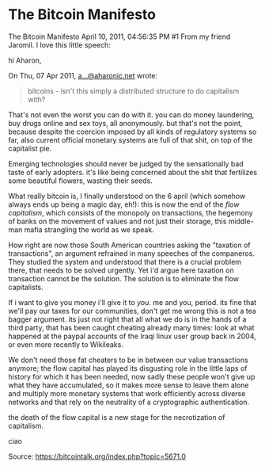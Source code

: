 # The Bitcoin Manifesto

The Bitcoin Manifesto
April 10, 2011, 04:56:35 PM
 #1
From my friend Jaromil. I love this little speech:

hi Aharon,

On Thu, 07 Apr 2011, a...@aharonic.net wrote:

> bitcoins - isn't this simply a distributed structure to do
> capitalism with?

That's not even the worst you can do with it. you can do money
laundering, buy drugs online and sex toys, all anonymously.  but
that's not the point, because despite the coercion imposed by all
kinds of regulatory systems so far, also current official monetary
systems are full of that shit, on top of the capitalist pie.

Emerging technologies should never be judged by the sensationally bad
taste of early adopters. it's like being concerned about the shit that
fertilizes some beautiful flowers, wasting their seeds.

What really bitcoin is, I finally understood on the 6 april (which
somehow always ends up being a magic day, eh!): this is now the end of
the *flow capitalism*, which consists of the monopoly on transactions,
the hegemony of banks on the movement of values and not just their
storage, this middle-man mafia strangling the world as we speak.

How right are now those South American countries asking the "taxation
of transactions", an argument refrained in many speeches of the
companeros. They studied the system and understood that there is a
crucial problem there, that needs to be solved urgently. Yet i'd argue
here taxation on transaction cannot be the solution. The solution is
to eliminate the flow capitalists.

If i want to give you money i'll give it to *you*. me and you,
period. its fine that we'll pay our taxes for our communities, don't
get me wrong this is not a tea bagger argument. its just not right
that all what we do is in the hands of a third party, that has been
caught cheating already many times: look at what happened at the
paypal accounts of the Iraqi linux user group back in 2004, or even
more recently to Wikileaks.

We don't need those fat cheaters to be in between our value
transactions anymore; the flow capital has played its disgusting role
in the little laps of history for which it has been needed, now sadly
these people won't give up what they have accumulated, so it makes
more sense to leave them alone and multiply more monetary systems that
work efficiently across diverse networks and that rely on the
neutrality of a cryptographic authentication.

the death of the flow capital is a new stage for the necrotization of
capitalism.

 ciao


Source: https://bitcointalk.org/index.php?topic=5671.0